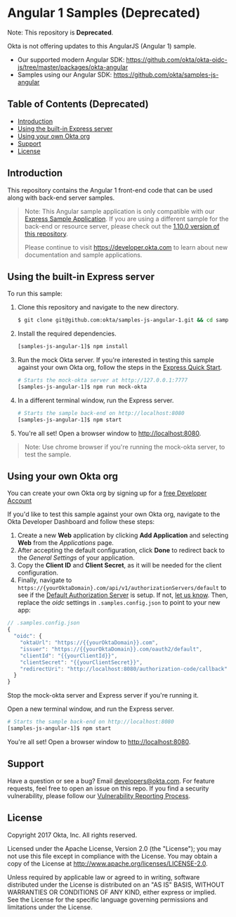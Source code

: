 Angular 1 Samples (Deprecated)
======
  
Note: This repository is **Deprecated**.

Okta is not offering updates to this AngularJS (Angular 1) sample.  
* Our supported modern Angular SDK: https://github.com/okta/okta-oidc-js/tree/master/packages/okta-angular
* Samples using our Angular SDK: https://github.com/okta/samples-js-angular

## Table of Contents (Deprecated)

  - [Introduction](#introduction)
  - [Using the built-in Express server](#using-the-built-in-express-server)
  - [Using your own Okta org](#using-your-own-okta-org)
  - [Support](#support)
  - [License](#license)

## Introduction

This repository contains the Angular 1 front-end code that can be used along with back-end server samples.

> Note: This Angular sample application is only compatible with our [Express Sample Application](https://github.com/okta/samples-nodejs-express-4).  If you are using a different sample for the back-end or resource server, please check out the [1.10.0 version of this repository](https://github.com/okta/samples-js-angular-1/tree/1.10).
>
> Please continue to visit https://developer.okta.com to learn about new documentation and sample applications.

## Using the built-in Express server

To run this sample:

1. Clone this repository and navigate to the new directory.

    ```bash
    $ git clone git@github.com:okta/samples-js-angular-1.git && cd samples-js-angular-1
    ```

2. Install the required dependencies.

    ```bash
    [samples-js-angular-1]$ npm install
    ```

3. Run the mock Okta server. If you're interested in testing this sample against your own Okta org, follow the steps in the [Express Quick Start](https://github.com/okta/samples-nodejs-express-4#quick-start).

    ```bash
    # Starts the mock-okta server at http://127.0.0.1:7777
    [samples-js-angular-1]$ npm run mock-okta
    ```

4. In a different terminal window, run the Express server.

    ```bash
    # Starts the sample back-end on http://localhost:8080
    [samples-js-angular-1]$ npm start
    ```

5. You're all set! Open a browser window to [http://localhost:8080](http://localhost:8080).
> Note:
Use chrome browser if you're running the mock-okta server, to test the sample.

## Using your own Okta org
You can create your own Okta org by signing up for a [free Developer Account](https://developer.okta.com/signup/)

If you'd like to test this sample against your own Okta org, navigate to the Okta Developer Dashboard and follow these steps:

1. Create a new **Web** application by clicking **Add Application** and selecting **Web** from the *Applications* page.
2. After accepting the default configuration, click **Done** to redirect back to the *General Settings* of your application.
3. Copy the **Client ID** and **Client Secret**, as it will be needed for the client configuration.
4. Finally, navigate to `https://{yourOktaDomain}.com/api/v1/authorizationServers/default` to see if the [Default Authorization Server](https://developer.okta.com/docs/api/resources/oauth2.html#using-the-default-authorization-server) is setup. If not, [let us know](mailto:developers@okta.com).
Then, replace the *oidc* settings in `.samples.config.json` to point to your new app:
```javascript
// .samples.config.json
{
  "oidc": {
    "oktaUrl": "https://{{yourOktaDomain}}.com",
    "issuer": "https://{{yourOktaDomain}}.com/oauth2/default",
    "clientId": "{{yourClientId}}",
    "clientSecret": "{{yourClientSecret}}",
    "redirectUri": "http://localhost:8080/authorization-code/callback"
  }
}
```

Stop the mock-okta server and Express server if you're running it.

Open a new terminal window, and run the Express server.

   ```bash
   # Starts the sample back-end on http://localhost:8080
   [samples-js-angular-1]$ npm start
   ```

You're all set! Open a browser window to [http://localhost:8080](http://localhost:8080).


## Support

Have a question or see a bug? Email developers@okta.com. For feature requests, feel free to open an issue on this repo. If you find a security vulnerability, please follow our [Vulnerability Reporting Process](https://www.okta.com/vulnerability-reporting-policy/).

## License

Copyright 2017 Okta, Inc. All rights reserved.

Licensed under the Apache License, Version 2.0 (the "License"); you may not use this file except in compliance with the License. You may obtain a copy of the License at http://www.apache.org/licenses/LICENSE-2.0.

Unless required by applicable law or agreed to in writing, software distributed under the License is distributed on an "AS IS" BASIS, WITHOUT WARRANTIES OR CONDITIONS OF ANY KIND, either express or implied. See the License for the specific language governing permissions and limitations under the License.
